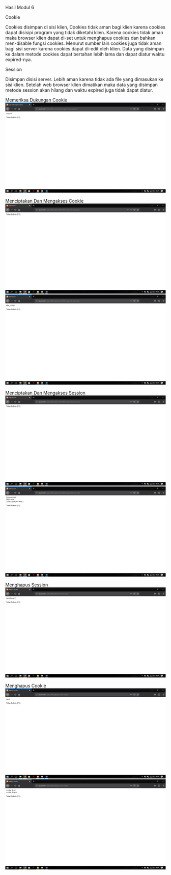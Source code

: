 Hasil Modul 6


Cookie


Cookies disimpan di sisi klien, Cookies tidak aman bagi klien karena cookies dapat disisipi program yang tidak diketahi klien. Karena cookies tidak aman maka browser klien dapat di-set untuk menghapus cookies dan bahkan men-disable fungsi cookies. Menurut sumber lain cookies juga tidak aman bagi sisi server karena cookies dapat di-edit oleh klien. Data yang disimpan ke dalam metode cookies dapat bertahan lebih lama dan dapat diatur waktu expired-nya.


Session

Disimpan disisi server. Lebih aman karena tidak ada file yang dimasukan ke sisi klien. Setelah web browser klien dimatikan maka data yang disimpan metode session akan hilang dan waktu expired juga tidak dapat diatur.


Memeriksa Dukungan Cookie
![alt text](https://raw.githubusercontent.com/ArdiArya/Modul-6/master/Memeriksa%20Dukungan%20Cookie.png)

Menciptakan Dan Mengakses Cookie
![alt text](https://raw.githubusercontent.com/ArdiArya/Modul-6/master/Menciptakan%20Dan%20Mengakses%20Cookie.png)
![alt text](https://raw.githubusercontent.com/ArdiArya/Modul-6/master/Menciptakan%20Dan%20Mengakses%20Cookie(1).png)

Menciptakan Dan Mengakses Session
![alt text](https://raw.githubusercontent.com/ArdiArya/Modul-6/master/Menciptakan%20Dan%20Mengakses%20Session.png)
![alt text](https://raw.githubusercontent.com/ArdiArya/Modul-6/master/Menciptakan%20Dan%20Mengakses%20Session(1).png)

Menghapus Session
![alt text](https://raw.githubusercontent.com/ArdiArya/Modul-6/master/Menghapus%20Session.png)

Menghapus Cookie
![alt text](https://raw.githubusercontent.com/ArdiArya/Modul-6/master/Menghapus%20Cookie.png)
![alt text](https://raw.githubusercontent.com/ArdiArya/Modul-6/master/Menghapus%20Cookie(1).png)
